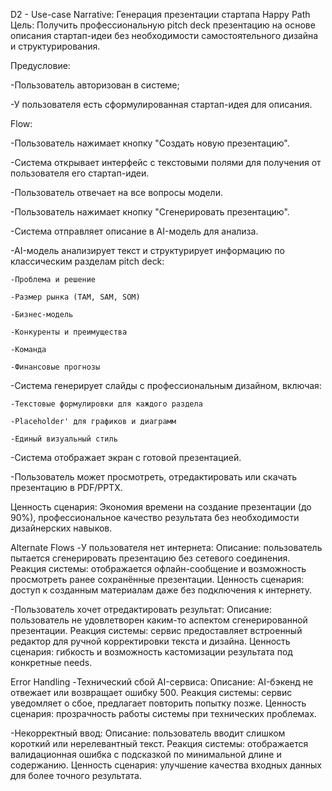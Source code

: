 D2 - Use-case Narrative: Генерация презентации стартапа
Happy Path
Цель:
Получить профессиональную pitch deck презентацию на основе описания стартап-идеи без необходимости самостоятельного дизайна и структурирования.

Предусловие:

-Пользователь авторизован в системе;

-У пользователя есть сформулированная стартап-идея для описания.

Flow:

-Пользователь нажимает кнопку "Создать новую презентацию".

-Система открывает интерфейс с текстовыми полями для получения от пользователя его стартап-идеи.

-Пользователь отвечает на все вопросы модели.

-Пользователь нажимает кнопку "Сгенерировать презентацию".

-Система отправляет описание в AI-модель для анализа.

-AI-модель анализирует текст и структурирует информацию по классическим разделам pitch deck:

	-Проблема и решение

	-Размер рынка (TAM, SAM, SOM)

	-Бизнес-модель

	-Конкуренты и преимущества

	-Команда

	-Финансовые прогнозы

-Система генерирует слайды с профессиональным дизайном, включая:

	-Текстовые формулировки для каждого раздела

	-Placeholder' для графиков и диаграмм

	-Единый визуальный стиль

-Система отображает экран с готовой презентацией.

-Пользователь может просмотреть, отредактировать или скачать презентацию в PDF/PPTX.

Ценность сценария:
Экономия времени на создание презентации (до 90%), профессиональное качество результата без необходимости дизайнерских навыков.

Alternate Flows
-У пользователя нет интернета:
	Описание: пользователь пытается сгенерировать презентацию без сетевого соединения.
	Реакция системы: отображается офлайн-сообщение и возможность просмотреть ранее сохранённые презентации.
	Ценность сценария: доступ к созданным материалам даже без подключения к интернету.

-Пользователь хочет отредактировать результат:
	Описание: пользователь не удовлетворен каким-то аспектом сгенерированной презентации.
	Реакция системы: сервис предоставляет встроенный редактор для ручной корректировки текста и дизайна.
	Ценность сценария: гибкость и возможность кастомизации результата под конкретные needs.

Error Handling
-Технический сбой AI-сервиса:
	Описание: AI-бэкенд не отвежает или возвращает ошибку 500.
	Реакция системы: сервис уведомляет о сбое, предлагает повторить попытку позже.
	Ценность сценария: прозрачность работы системы при технических проблемах.

-Некорректный ввод:
	Описание: пользователь вводит слишком короткий или нерелевантный текст.
	Реакция системы: отображается валидационная ошибка с подсказкой по минимальной длине и содержанию.
	Ценность сценария: улучшение качества входных данных для более точного результата.


